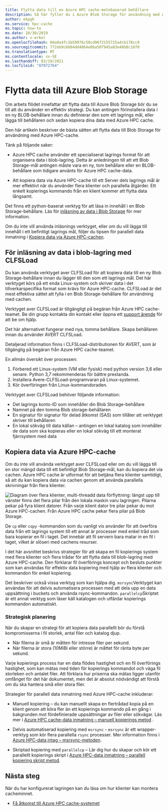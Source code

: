 ```yaml
---
title: Flytta data till en Azure HPC cache-molnbaserad behållare
description: Så här fyller du i Azure Blob Storage för användning med Azure HPC cache
author: ekpgh
ms.service: hpc-cache
ms.topic: how-to
ms.date: 10/30/2019
ms.author: v-erkel
ms.openlocfilehash: 0da8a4fc1b59976c50cd96f2155715a4cb178cc9
ms.sourcegitcommit: 772eb9c6684dd4864e0ba507945a83e48b8c16f0
ms.translationtype: MT
ms.contentlocale: sv-SE
ms.lasthandoff: 03/19/2021
ms.locfileid: "87072764"
---
```

# <a name="move-data-to-azure-blob-storage"></a>Flytta data till Azure Blob Storage

Om arbets flödet innefattar att flytta data till Azure Blob Storage bör du se till att du använder en effektiv strategi. Du kan antingen förinstallera data i en ny BLOB-behållare innan du definierar den som ett lagrings mål, eller lägga till behållaren och sedan kopiera dina data med Azure HPC cache.

Den här artikeln beskriver de bästa sätten att flytta data till Blob Storage för användning med Azure HPC-cache.

Tänk på följande saker:

* Azure HPC cache använder ett specialiserat lagrings format för att organisera data i blob-lagring. Detta är anledningen till att ett Blob Storage-mål antingen måste vara en ny, tom behållare eller en BLOB-behållare som tidigare använts för Azure HPC cache-data.

* Att kopiera data via Azure HPC-cache till ett Server dels lagrings mål är mer effektivt när du använder flera klienter och parallella åtgärder. Ett enkelt kopierings kommando från en klient kommer att flytta data långsamt.

Det finns ett python-baserat verktyg för att läsa in innehåll i en Blob Storage-behållare. Läs för [inläsning av data i Blob Storage](#pre-load-data-in-blob-storage-with-clfsload) för mer information.

Om du inte vill använda inläsnings verktyget, eller om du vill lägga till innehåll i ett befintligt lagrings mål, följer du tipsen för parallell data inmatning i [Kopiera data via Azure HPC-cachen](#copy-data-through-the-azure-hpc-cache).

## <a name="pre-load-data-in-blob-storage-with-clfsload"></a>För inläsning av data i blob-lagring med CLFSLoad

Du kan använda verktyget aver CLFSLoad för att kopiera data till en ny Blob Storage-behållare innan du lägger till den som ett lagrings mål. Det här verktyget körs på ett enda Linux-system och skriver data i det tillverkarspecifika format som krävs för Azure HPC-cache. CLFSLoad är det mest effektiva sättet att fylla i en Blob Storage-behållare för användning med cachen.

Verktyget aver CLFSLoad är tillgängligt på begäran från Azure HPC cache-teamet. Be din grupp kontakta din kontakt eller öppna ett [support ärende](hpc-cache-support-ticket.md) för att be om hjälp.

Det här alternativet fungerar med nya, tomma behållare. Skapa behållaren innan du använder AVERT CLFSLoad.

Detaljerad information finns i CLFSLoad-distributionen för AVERT, som är tillgänglig på begäran från Azure HPC cache-teamet.

En allmän översikt över processen:

1. Förbered ett Linux-system (VM eller fysisk) med python version 3,6 eller senare. Python 3,7 rekommenderas för bättre prestanda.
1. Installera Avere-CLFSLoad-programvaran på Linux-systemet.
1. Kör överföringen från Linux-kommandoraden.

Verktyget aver CLFSLoad behöver följande information:

* Det lagrings konto-ID som innehåller din Blob Storage-behållare
* Namnet på den tomma Blob storage-behållaren
* En signatur för signatur för delad åtkomst (SAS) som tillåter att verktyget skriver till behållaren
* En lokal sökväg till data källan – antingen en lokal katalog som innehåller de data som ska kopieras eller en lokal sökväg till ett monterat fjärrsystem med data

## <a name="copy-data-through-the-azure-hpc-cache"></a>Kopiera data via Azure HPC-cache

Om du inte vill använda verktyget aver CLFSLoad eller om du vill lägga till en stor mängd data till ett befintligt Blob Storage-mål, kan du kopiera det via cachen. Azure HPC cache är utformat för att betjäna flera klienter samtidigt, så att du kan kopiera data via cachen genom att använda parallella skrivningar från flera klienter.

![Diagram över flera klienter, multi-threadd data förflyttning: längst upp till vänster finns det flera pilar från den lokala maskin varu lagringen. Pilarna pekar på fyra klient datorer. Från varje klient dator tre pilar pekar du mot Azure HPC-cachen. Från Azure HPC cache pekar flera pilar på Blob Storage.](media/hpc-cache-parallel-ingest.png)

De ``cp`` eller ``copy`` -kommandon som du vanligt vis använder för att överföra data från ett lagrings system till ett annat är processer med enkel tråd som bara kopierar en fil i taget. Det innebär att fil servern bara matar in en fil i taget, vilket är slöseri med cachens resurser.

I det här avsnittet beskrivs strategier för att skapa en fil kopierings system med flera klienter och flera trådar för att flytta data till blob-lagring med Azure HPC-cache. Den förklarar fil överförings koncept och besluts punkter som kan användas för effektiv data kopiering med hjälp av flera klienter och kommandon för enkel kopiering.

Det beskriver också vissa verktyg som kan hjälpa dig. ``msrsync``Verktyget kan användas för att delvis automatisera processen med att dela upp en data uppsättning i buckets och använda rsync-kommandon. ``parallelcp``Skriptet är ett annat verktyg som läser käll katalogen och utfärdar kopierings kommandon automatiskt.

### <a name="strategic-planning"></a>Strategisk planering

När du skapar en strategi för att kopiera data parallellt bör du förstå kompromisserna i fil storlek, antal filer och katalog djup.

* När filerna är små är måtten för intresse filer per sekund.
* När filerna är stora (10MiBi eller större) är måttet för ränta byte per sekund.

Varje kopierings process har en data flödes hastighet och en fil överförings hastighet, som kan mätas med tiden för kopierings kommandot och väga fil storleken och antalet filer. Att förklara hur priserna ska mätas ligger utanför omfånget för det här dokumentet, men det är absolut nödvändigt att förstå om du ska hantera små eller stora filer.

Strategier för parallell data inmatning med Azure HPC-cache inkluderar:

* Manuell kopiering – du kan manuellt skapa en flertrådad kopia på en klient genom att köra fler än ett kopierings kommando på en gång i bakgrunden mot fördefinierade uppsättningar av filer eller sökvägar. Läs mer i [Azure HPC cache-data inmatning – manuell kopierings metod](hpc-cache-ingest-manual.md) .

* Delvis automatiserad kopiering med ``msrsync``  -  ``msrsync`` är ett wrapper-verktyg som kör flera parallella ``rsync`` processer. Mer information finns i [Azure HPC-data intag – msrsync-metoden](hpc-cache-ingest-msrsync.md).

* Skriptad kopiering med ``parallelcp`` – Lär dig hur du skapar och kör ett parallellt kopierings skript i [Azure HPC-data inmatning – parallell kopiering skript metod](hpc-cache-ingest-parallelcp.md).

## <a name="next-steps"></a>Nästa steg

När du har konfigurerat lagringen kan du läsa om hur klienter kan montera cacheminnet.

* [Få åtkomst till Azure HPC cache-systemet](hpc-cache-mount.md)
